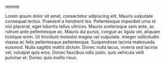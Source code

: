 remote

Lorem ipsum dolor sit amet, consectetur adipiscing elit. Mauris vulputate consequat lectus. Praesent a hendrerit leo. Pellentesque imperdiet urna id nisi placerat, eget lobortis tellus ultrices. Mauris scelerisque sem ante, ac rutrum ante pellentesque ac. Mauris dui purus, congue ac ligula vel, aliquam tristique enim. Ut tincidunt molestie magna vel vulputate. Integer sollicitudin massa ac felis pellentesque pellentesque. Suspendisse lacinia malesuada euismod. Nulla sagittis mattis dictum. Donec nulla lacus, viverra sed lacinia vel, volutpat quis eros. Donec faucibus odio justo, quis vehicula velit pulvinar et. Donec quis mollis risus.
